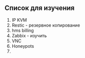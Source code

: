 ## Список для изучения

1. IP KVM
2. Restic - резервное копирование
3. hms billing
4. Zabbix - изучить
5. VNC
6. Honeypots
7. 